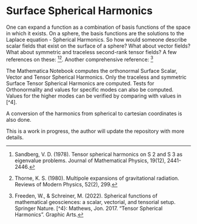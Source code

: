 # Surface Spherical Harmonics

One can expand a function as a combination of basis functions of the space in which it exists. On a sphere, the basis functions are the solutions to the Laplace equation - Spherical Harmonics.
So how would someone describe scalar fields that exist on the surface of a sphere? What about vector fields? What about symmetric and traceless second-rank tensor fields? A few references on these: [^1][^2]. Another comprehensive reference: [^3]

The Mathematica Notebook computes the orthonormal Surface Scalar, Vector and Tensor Spherical Harmonics. Only the traceless and symmetric Surface Tensor Spherical Harmonics are computed. Tests for Orthonormality and values for specific modes can also be computed. Values for the higher modes can be verified by comparing with values in [^4].

A conversion of the harmonics from spherical to cartesian coordinates is also done.

This is a work in progress, the author will update the repository with more details.

[^1]: Sandberg, V. D. (1978). Tensor spherical harmonics on S 2 and S 3 as eigenvalue problems. Journal of Mathematical Physics, 19(12), 2441-2446.
[^2]: Thorne, K. S. (1980). Multipole expansions of gravitational radiation. Reviews of Modern Physics, 52(2), 299.
[^3]: Freeden, W., & Schreiner, M. (2022). Spherical functions of mathematical geosciences: a scalar, vectorial, and tensorial setup. Springer Nature.
[^4}: Mathews, Jon. 2017. “Tensor Spherical Harmonics”. Graphic Arts.
